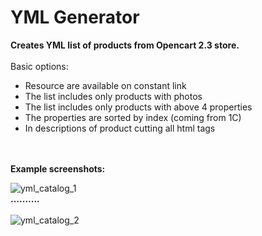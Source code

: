 # YML Generator
<b>Creates YML list of products from Opencart 2.3 store.</b>
<br><br>
Basic options:
<ul>
<li>Resource are available on constant link</li>
<li>The list includes only products with photos</li>
<li>The list includes only products with above 4 properties</li>
<li>The properties are sorted by index (coming from 1C)</li>
<li>In descriptions of product cutting all html tags</li>
</ul>
<br><br>
<b>Example screenshots:</b>

![yml_catalog_1](https://user-images.githubusercontent.com/13946156/37341946-d7a63b06-26cb-11e8-9b49-e2300240aba4.png)
<br><b>..........</b><br><br>
![yml_catalog_2](https://user-images.githubusercontent.com/13946156/37341949-da4da4f2-26cb-11e8-92f5-fefc618ec60b.png)
